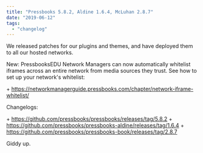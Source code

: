 ```yaml
---
title: "Pressbooks 5.8.2, Aldine 1.6.4, McLuhan 2.8.7"
date: "2019-06-12"
tags: 
  - "changelog"
---
```


We released patches for our plugins and themes, and have deployed them to all our hosted networks.

New: PressbooksEDU Network Managers can now automatically whitelist iframes across an entire network from media sources they trust. See how to set up your network's whitelist:

\+ https://networkmanagerguide.pressbooks.com/chapter/network-iframe-whitelist/

Changelogs:

\+ https://github.com/pressbooks/pressbooks/releases/tag/5.8.2 + https://github.com/pressbooks/pressbooks-aldine/releases/tag/1.6.4 + https://github.com/pressbooks/pressbooks-book/releases/tag/2.8.7

Giddy up.
